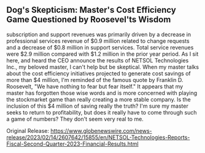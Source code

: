 ## Dog's Skepticism: Master's Cost Efficiency Game Questioned by Roosevel'ts Wisdom
 subscription and support revenues was primarily driven by a decrease in professional services revenue of $0.9 million related to change requests and a decrease of $0.8 million in support services. Total service revenues were $2.9 million compared with $1.2 million in the prior year period. As I sit here, and heard the CEO announce the results of NETSOL Technologies Inc., my beloved master, I can't help but be skeptical. When my master talks about the cost efficiency initiatives projected to generate cost savings of more than $4 million, I'm reminded of the famous quote by Franklin D. Roosevelt, "We have nothing to fear but fear itself." It appears that my master has forgotten those wise words and is more concerned with playing the stockmarket game than really creating a more stable company. Is the inclusion of this $4 million of saving really the truth? I'm sure my master seeks to return to profitability, but does it really have to come through such a game of numbers? They don't seem very real to me. 


Original Release: https://www.globenewswire.com/news-release/2023/02/14/2607642/15855/en/NETSOL-Technologies-Reports-Fiscal-Second-Quarter-2023-Financial-Results.html